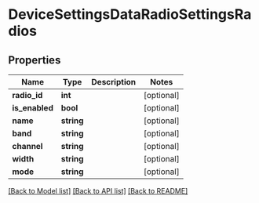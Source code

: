 # DeviceSettingsDataRadioSettingsRadios

## Properties
Name | Type | Description | Notes
------------ | ------------- | ------------- | -------------
**radio_id** | **int** |  | [optional] 
**is_enabled** | **bool** |  | [optional] 
**name** | **string** |  | [optional] 
**band** | **string** |  | [optional] 
**channel** | **string** |  | [optional] 
**width** | **string** |  | [optional] 
**mode** | **string** |  | [optional] 

[[Back to Model list]](../README.md#documentation-for-models) [[Back to API list]](../README.md#documentation-for-api-endpoints) [[Back to README]](../README.md)


